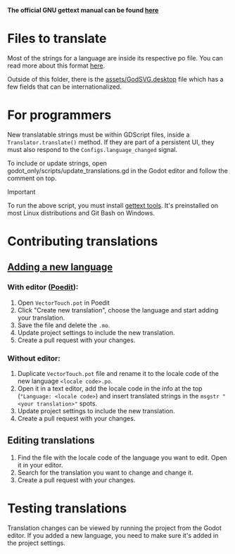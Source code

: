 **The official GNU gettext manual can be found [here](https://www.gnu.org/software/gettext/manual/html_node/index.html)**

# Files to translate
Most of the strings for a language are inside its respective po file. You can read more about this format [here](https://www.gnu.org/software/gettext/manual/html_node/PO-Files.html).

Outside of this folder, there is the [assets/GodSVG.desktop](https://github.com/MewPurPur/GodSVG/blob/main/assets/GodSVG.desktop) file which has a few fields that can be internationalized.

# For programmers
New translatable strings must be within GDScript files, inside a `Translator.translate()` method. If they are part of a persistent UI, they must also respond to the `Configs.language_changed` signal.

To include or update strings, open godot_only/scripts/update_translations.gd in the Godot editor and follow the comment on top.

>[!IMPORTANT]
>To run the above script, you must install [gettext tools](https://www.gnu.org/software/gettext/). It's preinstalled on most Linux distributions and Git Bash on Windows.

# Contributing translations
## [Adding a new language](https://www.gnu.org/software/gettext/manual/html_node/Creating.html)
### With editor ([Poedit](https://poedit.net)):
1. Open `VectorTouch.pot` in Poedit
2. Click "Create new translation", choose the language and start adding your translation.
3. Save the file and delete the `.mo`.
4. Update project settings to include the new translation.
5. Create a pull request with your changes.
### Without editor:
1. Duplicate `VectorTouch.pot` file and rename it to the locale code of the new language `<locale code>.po`.
2. Open it in a text editor, add the locale code in the info at the top (`"Language: <locale code>`) and insert translated strings in the `msgstr "<your translation>"` spots.
3. Update project settings to include the new translation.
4. Create a pull request with your changes.
## Editing translations
1. Find the file with the locale code of the language you want to edit. Open it in your editor.
2. Search for the translation you want to change and change it.
3. Create a pull request with your changes.
# Testing translations
Translation changes can be viewed by running the project from the Godot editor.
If you added a new language, you need to make sure it's added in the project settings.

